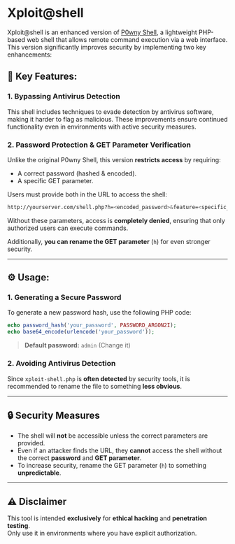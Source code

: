# Xploit@shell

Xploit@shell is an enhanced version of [P0wny Shell](https://github.com/flozz/p0wny-shell), a lightweight PHP-based web shell that allows remote command execution via a web interface.
This version significantly improves security by implementing two key enhancements:

## 🔑 Key Features:

### 1. Bypassing Antivirus Detection

This shell includes techniques to evade detection by antivirus software, making it harder to flag as malicious. These improvements ensure continued functionality even in environments with active security measures.

### 2. Password Protection & GET Parameter Verification

Unlike the original P0wny Shell, this version **restricts access** by requiring:

- A correct password (hashed & encoded).
- A specific GET parameter.

Users must provide both in the URL to access the shell:

```bash
http://yourserver.com/shell.php?h=<encoded_password>&feature=<specific_feature>
```

Without these parameters, access is **completely denied**, ensuring that only authorized users can execute commands.

Additionally, **you can rename the GET parameter** (`h`) for even stronger security.

---

## ⚙️ Usage:

### 1. Generating a Secure Password

To generate a new password hash, use the following PHP code:

```php
echo password_hash('your_password', PASSWORD_ARGON2I);
echo base64_encode(urlencode('your_password'));
```

> **Default password:** `admin` (Change it)

### 2. Avoiding Antivirus Detection

Since `xploit-shell.php` is **often detected** by security tools, it is recommended to rename the file to something **less obvious**.

---

## 🔒 Security Measures

- The shell will **not** be accessible unless the correct parameters are provided.
- Even if an attacker finds the URL, they **cannot** access the shell without the correct **password** and **GET parameter**.
- To increase security, rename the GET parameter (`h`) to something **unpredictable**.

---

## ⚠️ Disclaimer

This tool is intended **exclusively** for **ethical hacking** and **penetration testing**.  
Only use it in environments where you have explicit authorization.
